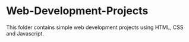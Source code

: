 # Web-Development-Projects

This folder contains simple web development projects using HTML, CSS and Javascript.
